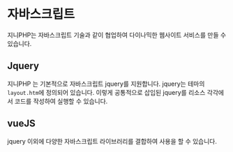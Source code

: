 # 자바스크립트
지니PHP는 자바스크립트 기술과 같이 협업하여 다이나믹한 웹사이트 서비스를 만들 수 있습니다.

## Jquery
지니PHP 는 기본적으로 자바스크립트 jquery를 지원합니다. jquery는 테마의 `layout.htm`에 정의되어 있습니다. 
이렇게 공통적으로 삽입된 jquery를 리소스 각각에서 코드를 작성하여 실행할 수 있습니다.

## vueJS
jquery 이외에 다양한 자바스크립트 라이브러리를 결합하여 사용을 할 수 있습니다.


